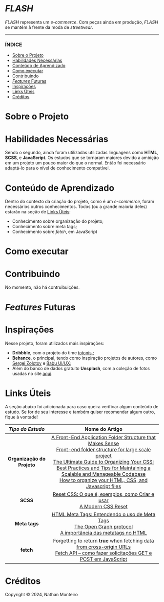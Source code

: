 # *FLASH*
*FLASH* representa um _e-commerce_. Com peças ainda em produção, *FLASH* se mantém à frente da moda de *streetwear*.

---

### ÍNDICE

* [Sobre o Projeto](#about)
* [Habilidades Necessárias](#abilities)
* [Conteúdo de Aprendizado](#study)
* [Como executar](#execute)
* [Contribuindo](#contribuition)
* [*Features* Futuras](#fut-feats)
* [Inspirações](#inspirations)
* [Links Úteis](#links)
* [Créditos](#credits)


<h1 id="about">Sobre o Projeto</h1>
<!--
<em>RISKSHOT</em> foi pensando cuidadosamente para pessoas com sede de adrenalina. Viciados em epinefrina, <em>RISKSHOT</em> compartilha da vontade do usuário, partilhando a experiência de estar junto dele, capturando o momento quando tudo acontece. O <em>card</em> em questão mostra que não importa a hora e o lugar, <em>RISKSHOT</em> vai estar lá. Como uma agência de fotografia, a empresa compartilha sabedorias dos meios do mercado e da fotografia com o comprador dos serviços, oferecendo a melhor (e mais segura!) experiência para todos.
-->

<h1 id="abilities"> Habilidades Necessárias </h1>

Sendo o segundo, ainda foram utilizadas utilizadas linguagens como <b>HTML</b>, <b>SCSS</b>, e <b>JavaScript</b></b>. Os estudos que se tornaram maiores devido a ambição em um projeto um pouco maior do que o normal. Então foi necessário adaptá-lo para o nível de conhecimento compatível.


<h1 id="study"> Conteúdo de Aprendizado </h1>
Dentro do contexto da criação do projeto, como é um <em>e-commerce</em>, foram necessários outros conhecimentos. Todos (ou a grande maioria deles) estarão na seção de <a href="#links">Links Úteis</a>:

- Conhecimento sobre organização do projeto;
- Conhecimento sobre meta tags;
- Conhecimento sobre <em>fetch</em>, em JavaScript


<h1 id="execute"> Como executar </h1>
<!--
É possível entrar no site apenas acessando os links, seja <a href="https://riskshot.vercel.app/" target="_blank">por aqui</a> ou no link ao lado.
-->

<h1 id="contribuition"> Contribuindo </h1>

No momento, não há contruibuições. <!-- Caso se interesse em incorporar o projeto, fique à vontade-->


<h1 id="fut-feats"> <em>Features</em> Futuras </h1>
<!--
Para futuras <em>features</em>, alguns opções podem ser levadas em consideração:
--
*Feature* | Motivo
:---------: | :------:
**Imagem** | Consertar a imagem que está dando problema (**CORRIGIDO**)
**Páginas** | Adicionar mais páginas, como *About Us*, *Products*, entre outros, e não apenas o *card* como está
**Responsividade** | Tornar a aplicação mais responsiva (para próximos projetos, aplicar o conceito de *mobile first*)
-->
<h1 id="inspirations"> Inspirações </h1>

Nesse projeto, foram utilizados mais inspirações:
- **Dribbble**, com o projeto do time <a href="https://dribbble.com/shots/25388237-Zara-Home">totonis.</a>;
- **Behance**, o principal, tendo como inspiração projetos de autores, como <a href="https://www.behance.net/gallery/198096583/E-sOMMERCE-COSMETICS-STORE">Sergei Zolotov</a> e <a href="https://www.behance.net/gallery/210352157/E-Commerce-Furniture-Website">Babu UI/UX</a>;
- Além do banco de dados gratuito **Unsplash**, com a coleção de fotos usadas no site <a href="https://unsplash.com/pt-br/cole%C3%A7%C3%B5es/nCrFuqqXuFM/flash">aqui</a>.


<h1 id="links"> Links Úteis </h1>

A seção abaixo foi adicionada para caso queira verificar algum conteúdo de estudo. Se for de seu interesse e também quiser recomendar algum outro, fique à vontade!

*Tipo do Estudo* | Nome do Artigo
:---------: | :------:
**Organização do Projeto** | <a href="https://medium.com/@techsuneel99/a-front-end-application-folder-structure-that-makes-sense-802b280da735">A Front-End Application Folder Structure that Makes Sense</a> <br> <a href="https://medium.com/@mahfujurr042/front-end-folder-structure-for-large-scale-project-7afdf792684b">Front-end folder structure for large scale project</a> <br> <a href="https://medium.com/@jjcx/the-ultimate-guide-to-organizing-your-css-best-practices-and-tips-for-maintaining-a-scalable-and-fd6327ca675b">The Ultimate Guide to Organizing Your CSS: Best Practices and Tips for Maintaining a Scalable and Manageable Codebase</a> <br> <a href="https://appcropolis.com/blog/organize-html-css-javascript-files">How to organize your HTML, CSS, and Javascript files</a>
**SCSS** | <a href="https://www.alura.com.br/artigos/o-que-e-reset-css">Reset CSS: O que é, exemplos, como Criar e usar</a> <br> <a href="https://www.joshwcomeau.com/css/custom-css-reset/">A Modern CSS Reset</a> <br> 
**Meta tags** | <a href="https://www.devmedia.com.br/html-meta-tags-entendendo-o-uso-de-meta-tags/30328">HTML Meta Tags: Entendendo o uso de Meta Tags</a> <br> <a href="https://ogp.me/">The Open Graph protocol</a> <br> <a href="https://www.treinaweb.com.br/blog/a-importancia-das-metatags-no-html">A importância das metatags no HTML</a>
**fetch** | <a href="https://bobbyhadz.com/blog/a-listener-indicated-asynchronous-response-by-returning-true">Forgetting to return <strong>true</strong> when fetching data from cross-origin URLs</a> <br> <a href="https://www.freecodecamp.org/portuguese/news/fetch-api-como-fazer-solicitacoes-get-e-post-em-javascript/">Fetch API – como fazer solicitações GET e POST em JavaScript</a>

<h1 id="credits"> Créditos </h1>

Copyright © 2024, Nathan Monteiro
